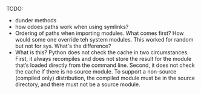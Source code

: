 TODO:
- dunder methods
- how odoes paths work when using symlinks?
- Ordering of paths when importing modules. What comes first? How would some one override teh system modules.  This worked for random but not for sys. What's the difference?
- What is this? Python does not check the cache in two circumstances. First, it always recompiles and does not store the result for the module that’s loaded directly from the command line. Second, it does not check the cache if there is no source module. To support a non-source (compiled only) distribution, the compiled module must be in the source directory, and there must not be a source module.

